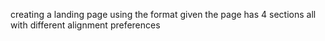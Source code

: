 creating a landing page using the format given
the page has 4 sections all with different alignment preferences
